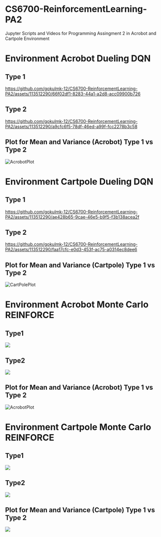 # CS6700-ReinforcementLearning-PA2
Jupyter Scripts and Videos for Programming Assingment 2 in Acrobot and Cartpole Environment

# Environment Acrobot Dueling DQN

## Type 1
https://github.com/gokulmk-12/CS6700-ReinforcementLearning-PA2/assets/113512290/66f02df1-8283-44a1-a2d8-acc09900b726

## Type 2
https://github.com/gokulmk-12/CS6700-ReinforcementLearning-PA2/assets/113512290/a9cfc6f5-78df-46ed-a99f-fcc2278b3c58

## Plot for Mean and Variance (Acrobot) Type 1 vs Type 2
![AcrobotPlot](https://github.com/gokulmk-12/CS6700-ReinforcementLearning-PA2/assets/113512290/ea828daf-b428-4e42-b9ec-43acabb52845)

# Environment Cartpole Dueling DQN

## Type 1
https://github.com/gokulmk-12/CS6700-ReinforcementLearning-PA2/assets/113512290/ae428b65-9cae-46e5-b9f5-f3b138acea2f

## Type 2
https://github.com/gokulmk-12/CS6700-ReinforcementLearning-PA2/assets/113512290/faa17cfc-e0d3-453f-ac75-a0314ec8dee6

## Plot for Mean and Variance (Cartpole) Type 1 vs Type 2
![CartPolePlot](https://github.com/gokulmk-12/CS6700-ReinforcementLearning-PA2/assets/113512290/39ae19c0-c00f-4c1d-b9b2-d6cdf378659d)

# Environment Acrobot Monte Carlo REINFORCE

## Type1
![](https://github.com/gokulmk-12/CS6700-ReinforcementLearning-PA2/blob/main/Videos/acrobot_no_baseline.gif)

## Type2
![](https://github.com/gokulmk-12/CS6700-ReinforcementLearning-PA2/blob/main/Videos/acrobot_baseline.gif)

## Plot for Mean and Variance (Acrobot) Type 1 vs Type 2
![AcrobotPlot](https://github.com/gokulmk-12/CS6700-ReinforcementLearning-PA2/blob/main/REINFORCE_acrobot_plot.png.png)

# Environment Cartpole Monte Carlo REINFORCE

## Type1
![](https://github.com/gokulmk-12/CS6700-ReinforcementLearning-PA2/blob/main/Videos/reinforce_cartpole_no_baseline.gif)
## Type2
![](https://github.com/gokulmk-12/CS6700-ReinforcementLearning-PA2/blob/main/Videos/reinforce_cartpole_no_baseline.gif)

## Plot for Mean and Variance (Cartpole) Type 1 vs Type 2
![](https://github.com/gokulmk-12/CS6700-ReinforcementLearning-PA2/blob/main/REINFORCE_cartpole_plot.png)
